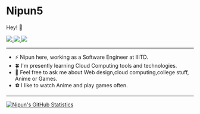 # Nipun5

Hey! :wave:

<p>
  <a href="https://twitter.com/NipunJa03828799">
    <img src="https://img.shields.io/badge/-@Anshumaniac12-1ca0f1?style=flat-square&labelColor=1ca0f1&logo=twitter&logoColor=white&link=https://twitter.com/NipunJa03828799">
   <a/>
  <a href="https://www.linkedin.com/in/nipunjain5/">
    <img src="https://img.shields.io/badge/-anshumanv12-blue?style=flat-square&logo=Linkedin&logoColor=white&link=https://www.linkedin.com/in/nipunjain5/">
  <a/>
   <a href="mailto:nipun18058@iiitd.ac.in">
    <img src="https://img.shields.io/badge/-me@anshumanv.dev-c14438?style=flat-square&logo=Gmail&logoColor=white&link=mailto:nipun18058@iiitd.ac.in">
   <a/>
</p>
    
-------
-  ⚡ Nipun here, working as a Software Engineer at IIITD. 
-  🍀 I'm presently learning Cloud Computing tools and technologies.
-  💭 Feel free to ask me about Web design,cloud computing,college stuff, Anime or Games.
-  ⚽ I like to watch Anime and play games often.
-------

[![Nipun's GitHub Statistics](https://github-readme-stats.vercel.app/api?username=nipun5&count_private=true&show_icons=true&include_all_commits=true)](https://github.com/nipun5)
